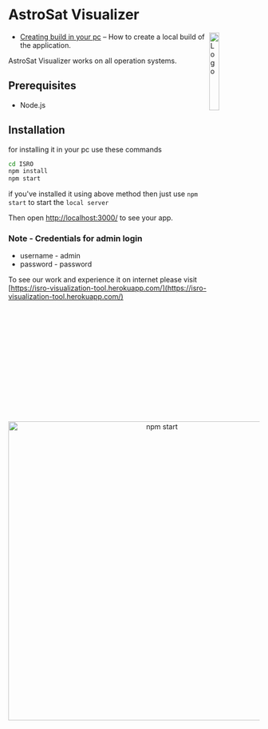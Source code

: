 # AstroSat Visualizer

<img alt="Logo" align="right" src="https://isro-visualization-tool.herokuapp.com/vectors/isro_logo.svg" width="20%" />


- [Creating build in your pc](#installation) – How to create a local build of the application.

AstroSat Visualizer works on all operation systems.

## Prerequisites

- Node.js

## Installation

for installing it in your pc use these commands

```sh
cd ISRO
npm install
npm start
```

if you've installed it using above method then just use `npm start` to start the `local server`

Then open [http://localhost:3000/](http://localhost:3000/) to see your app.<br>

### Note - Credentials for admin login

- username - admin
- password - password

To see our work and experience it on internet please visit [https://isro-visualization-tool.herokuapp.com/](https://isro-visualization-tool.herokuapp.com/)

<p align='center'>
<img src='https://i.imgur.com/6KDIkl0.png' width='600' alt='npm start'>
</p>
